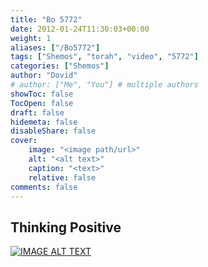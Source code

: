 ```yaml
---
title: "Bo 5772"
date: 2012-01-24T11:30:03+00:00
weight: 1
aliases: ["/Bo5772"]
tags: ["Shemos", "torah", "video", "5772"]
categories: ["Shemos"]
author: "Dovid"
# author: ["Me", "You"] # multiple authors
showToc: false
TocOpen: false
draft: false
hidemeta: false
disableShare: false
cover:
    image: "<image path/url>"
    alt: "<alt text>"
    caption: "<text>"
    relative: false
comments: false
---
```

 ## Thinking Positive
[![IMAGE ALT TEXT](http://img.youtube.com/vi/EXu2PeW6KlE/0.jpg)](http://www.youtube.com/watch?v=EXu2PeW6KlE "Video Title")
